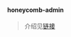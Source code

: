 #### honeycomb-admin

> 介绍见[链接](https://github.com/guanweisong/honeycomb-intro/blob/master/README.md)
